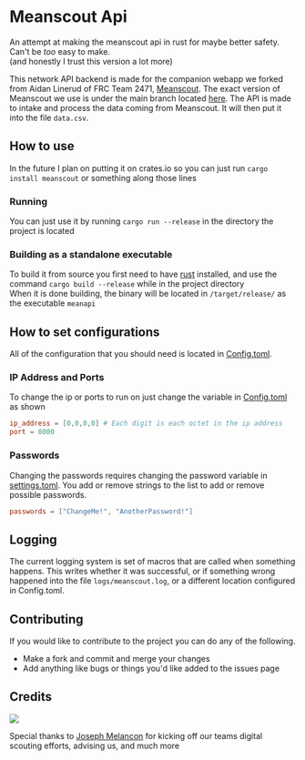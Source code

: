 # Meanscout Api

An attempt at making the meanscout api in rust for maybe better safety. Can't be *too* easy to make.<br>
(and honestly I trust this version a lot more)

This network API backend is made for the companion webapp we forked from Aidan Linerud of FRC Team 2471, [Meanscout](https://github.com/4198-Programmers/MeanScout_4198). The exact version of Meanscout we use is under the main branch located [here](https://github.com/4198-Programmers/MeanScout_4198/tree/main). The API is made to intake and process the data coming from Meanscout. It will then put it into the file `data.csv`.

## How to use
In the future I plan on putting it on crates.io so you can just run `cargo install meanscout` or something along those lines

### Running
You can just use it by running `cargo run --release` in the directory the project is located

### Building as a standalone executable
To build it from source you first need to have [rust](https://rust-lang.org) installed, and use the command `cargo build --release` while in the project directory<br>
When it is done building, the binary will be located in `/target/release/` as the executable `meanapi`

## How to set configurations
All of the configuration that you should need is located in [Config.toml](https://github.com/4198-Programmers/meanscout-api-rust/blob/axum-rewrite/Config.toml). 
### IP Address and Ports
To change the ip or ports to run on just change the variable in [Config.toml](https://github.com/4198-Programmers/meanscout-api-rust/blob/axum-rewrite/Config.toml) as shown
```toml
ip_address = [0,0,0,0] # Each digit is each octet in the ip address
port = 8000
```

### Passwords
Changing the passwords requires changing the password variable in [settings.toml](https://github.com/4198-Programmers/meanscout-api-rust/blob/axum-rewrite/Config.toml). You add or remove strings to the list to add or remove possible passwords.
```toml
passwords = ["ChangeMe!", "AnotherPassword!"]
```

## Logging

The current logging system is set of macros that are called when something happens. This writes whether it was successful, or if something wrong happened into the file `logs/meanscout.log`, or a different location configured in Config.toml.

## Contributing

If you would like to contribute to the project you can do any of the following.
* Make a fork and commit and merge your changes
* Add anything like bugs or things you'd like added to the issues page


## Credits
<a href="https://github.com/4198-Programmers/meanscout-api-rust/graphs/contributors">
  <img src="https://contrib.rocks/image?repo=4198-Programmers/meanscout-api-rust" />
</a>

Special thanks to <a href="https://github.com/jmelancon"> Joseph Melancon</a> for kicking off our teams digital scouting efforts, advising us, and much more

